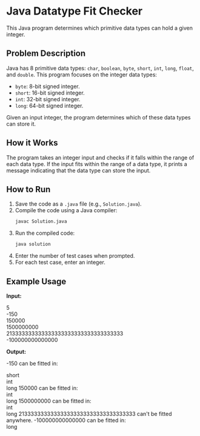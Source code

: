 # Java Datatype Fit Checker

This Java program determines which primitive data types can hold a given integer.

## Problem Description

Java has 8 primitive data types: `char`, `boolean`, `byte`, `short`, `int`, `long`, `float`, and `double`. This program focuses on the integer data types:

*   `byte`: 8-bit signed integer.
*   `short`: 16-bit signed integer.
*   `int`: 32-bit signed integer.
*   `long`: 64-bit signed integer.

Given an input integer, the program determines which of these data types can store it.

## How it Works

The program takes an integer input and checks if it falls within the range of each data type. If the input fits within the range of a data type, it prints a message indicating that the data type can store the input.

## How to Run

1.  Save the code as a `.java` file (e.g., `Solution.java`).
2.  Compile the code using a Java compiler:
    ```bash
    javac Solution.java
    ```
3.  Run the compiled code:
    ```bash
    java solution
    ```
4.  Enter the number of test cases when prompted.
5.  For each test case, enter an integer.

## Example Usage

**Input:**

5<br>
-150<br>
150000<br>
1500000000<br>
213333333333333333333333333333333333<br>
-100000000000000<br>


**Output:**

-150 can be fitted in:<br>

short<br>
int<br>
long 150000 can be fitted in:<br>
int<br>
long 1500000000 can be fitted in:   <br>
int<br>
long 213333333333333333333333333333333333 can't be fitted anywhere. -100000000000000 can be fitted in:<br>
long   <br>


